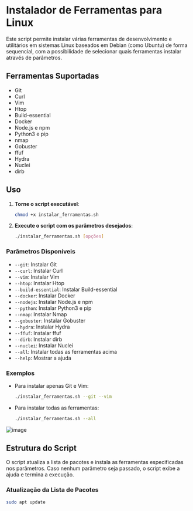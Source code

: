# Instalador de Ferramentas para Linux

Este script permite instalar várias ferramentas de desenvolvimento e utilitários em sistemas Linux baseados em Debian (como Ubuntu) de forma sequencial, com a possibilidade de selecionar quais ferramentas instalar através de parâmetros.

## Ferramentas Suportadas

- Git
- Curl
- Vim
- Htop
- Build-essential
- Docker
- Node.js e npm
- Python3 e pip
- nmap
- Gobuster
- ffuf
- Hydra
- Nuclei
- dirb

## Uso

1. **Torne o script executável**:

    ```bash
    chmod +x instalar_ferramentas.sh
    ```

2. **Execute o script com os parâmetros desejados**:

    ```bash
    ./instalar_ferramentas.sh [opções]
    ```

### Parâmetros Disponíveis

- `--git`: Instalar Git
- `--curl`: Instalar Curl
- `--vim`: Instalar Vim
- `--htop`: Instalar Htop
- `--build-essential`: Instalar Build-essential
- `--docker`: Instalar Docker
- `--nodejs`: Instalar Node.js e npm
- `--python`: Instalar Python3 e pip
- `--nmap`: Instalar Nmap
- `--gobuster`: Instalar Gobuster
- `--hydra`: Instalar Hydra
- `--ffuf`: Instalar ffuf
- `--dirb`: Instalar dirb
- `--nuclei`: Instalar Nuclei
- `--all`: Instalar todas as ferramentas acima
- `--help`: Mostrar a ajuda

### Exemplos

- Para instalar apenas Git e Vim:

    ```bash
    ./instalar_ferramentas.sh --git --vim
    ```

- Para instalar todas as ferramentas:

    ```bash
    ./instalar_ferramentas.sh --all
    ```
![image](https://uploaddeimagens.com.br/images/004/808/133/full/canivete.png?1720114403)


## Estrutura do Script

O script atualiza a lista de pacotes e instala as ferramentas especificadas nos parâmetros. Caso nenhum parâmetro seja passado, o script exibe a ajuda e termina a execução.

### Atualização da Lista de Pacotes

```bash
sudo apt update
